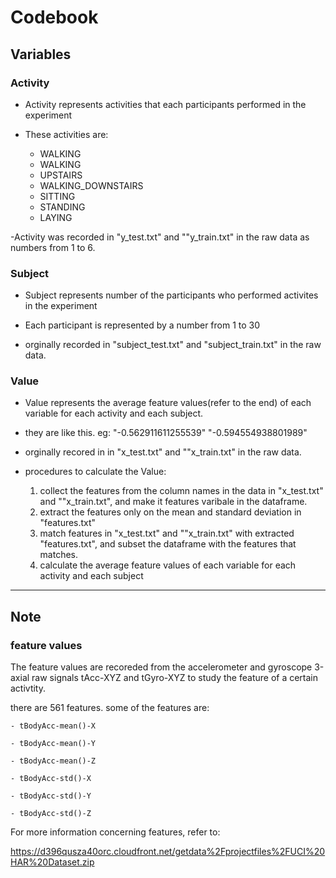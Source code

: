 # Codebook
## Variables
### Activity
  - Activity represents activities that each participants performed in the experiment
    
  - These activities are:
    - WALKING
    - WALKING
    - UPSTAIRS
    - WALKING_DOWNSTAIRS
    - SITTING
    - STANDING
    - LAYING
  
  -Activity was recorded in "y_test.txt" and ""y_train.txt" in the raw data as numbers from 1 to 6. 


### Subject
  - Subject represents number of the participants who performed activites in the experiment 
  
  - Each participant is represented by a number from 1 to 30
  
  - orginally recorded in "subject_test.txt" and "subject_train.txt" in the raw data. 

  
  
### Value 

  - Value represents the average feature values(refer to the end) of each variable for each activity and each subject.
  
  - they are like this. eg:
     "-0.562911611255539"
     "-0.594554938801989"

  - orginally recored in in "x_test.txt" and ""x_train.txt" in the raw data. 
  
  - procedures to calculate the Value: 
     1. collect the features from the column names in the data in "x_test.txt" and ""x_train.txt", 
        and make it features varibale in the dataframe.
     2. extract the features only on the mean and standard deviation in "features.txt"
     3. match features in "x_test.txt" and ""x_train.txt" with extracted "features.txt", and subset the dataframe with the features that matches.
     4. calculate the average feature values of each variable for each activity and each subject
  
 ----------------------- 
 ## Note 
### feature values 

 The feature values are recoreded from the accelerometer and gyroscope 3-axial raw signals tAcc-XYZ and tGyro-XYZ to
 study the feature of a certain activtity.
 

 there are 561 features. some of the features are:

    - tBodyAcc-mean()-X

    - tBodyAcc-mean()-Y

    - tBodyAcc-mean()-Z

    - tBodyAcc-std()-X

    - tBodyAcc-std()-Y

    - tBodyAcc-std()-Z

For more information concerning features, refer to:

https://d396qusza40orc.cloudfront.net/getdata%2Fprojectfiles%2FUCI%20HAR%20Dataset.zip
 
 
 
 
 
 
 
 



   
